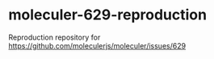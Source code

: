 # moleculer-629-reproduction
Reproduction repository for https://github.com/moleculerjs/moleculer/issues/629
